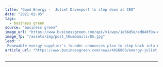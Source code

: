 ```yaml
---
title: "Good Energy -  Juliet Davenport to step down as CEO"
date: "2021-02-05"
tags: 
  - business green
source: "business green"
image_url: "https://www.businessgreen.com/api/v1/wps/1e66d5e/ed84df0a-d10a-4216-9437-9eca4af3889c/6/Juliet-Davenport-3-185x114.jpg"
image_fp: "/assets/img/post_thumbnails/85.jpg"
lead: "
 Renewable energy supplier's founder announces plan to step back into non-exec role, sparking search for new CEO ..."
article_url: "https://www.businessgreen.com/news/4026803/energy-juliet-davenport-step-ceo"
---
```


---

